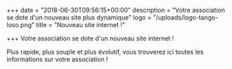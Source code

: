 +++
date = "2018-06-30T09:56:15+00:00"
description = "Votre association se dote d'un nouveau site plus dynamique"
logo = "/uploads/logo-tango-loso.png"
title = "Nouveau site internet !"

+++
Votre association se dote d'un nouveau site internet ! 

Plus rapide, plus souple et plus évolutif, vous trouverez ici toutes les informations sur votre association !